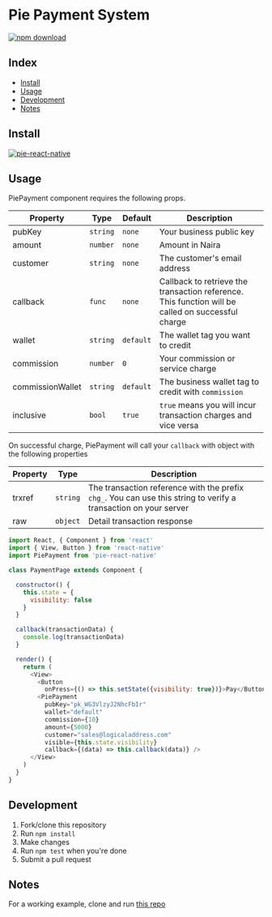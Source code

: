 # Pie Payment System

[![npm download][download-image]][download-url]

[npm-image]: http://img.shields.io/npm/v/pie-react-native.svg?style=flat-square
[npm-url]: http://npmjs.org/package/pie-react-native
[download-image]: https://img.shields.io/npm/dm/pie-react-native.svg?style=flat-square
[download-url]: https://npmjs.org/package/pie-react-native
[pie-react-native-example]: https://github.com/JamesKator/pie-react-native-example

## Index

* [Install](#install)
* [Usage](#usage)
* [Development](#development)
* [Notes](#notes)

## Install

[![pie-react-native](https://nodei.co/npm/pie-react-native.png)](https://npmjs.org/package/pie-react-native)

## Usage
PiePayment component requires the following props.

| Property      | Type           |   Default  | Description  |
|---------------|----------------|------------|--------------|
| pubKey    | `string`      |    `none` | Your business public key |
| amount    | `number`      |    `none` | Amount in Naira |
| customer    | `string`      |    `none` | The customer's email address |
| callback    | `func`      |    `none` | Callback to retrieve the transaction reference. This function will be called on successful charge |
| wallet    | `string`      |    `default` | The wallet tag you want to credit |
|  commission   | `number`      |    `0` | Your commission or service charge |
| commissionWallet    | `string`      |    `default` | The business wallet tag to credit with `commission` |
| inclusive    | `bool`      |    `true` | `true` means you will incur transaction charges and vice versa |

On successful charge, PiePayment will call your `callback` with object with the following properties

| Property      | Type           | Description  |
|---------------|----------------|--------------|
| trxref    | `string`      | The transaction reference with the prefix `chg_`. You can use this string to verify a transaction on your server |
| raw    | `object`      | Detail transaction response |


```javascript
import React, { Component } from 'react'
import { View, Button } from 'react-native'
import PiePayment from 'pie-react-native'

class PaymentPage extends Component {

  constructor() {
    this.state = {
      visibility: false
    }
  }

  callback(transactionData) {
    console.log(transactionData)
  }

  render() {
    return (
      <View>
        <Button
          onPress={() => this.setState({visibility: true})}>Pay</Button>
        <PiePayment
          pubKey="pk_WG3VlzyJ2NhcFbIr"
          wallet="default"
          commission={10}
          amount={5000}
          customer="sales@logicaladdress.com"
          visible={this.state.visibility}
          callback={(data) => this.callback(data)} />
      </View>
    )
  }
}
```
## Development

1. Fork/clone this repository
2. Run `npm install`
4. Make changes
6. Run `npm test` when you're done
7. Submit a pull request

## Notes
For a working example, clone and run [this repo][pie-react-native-example]